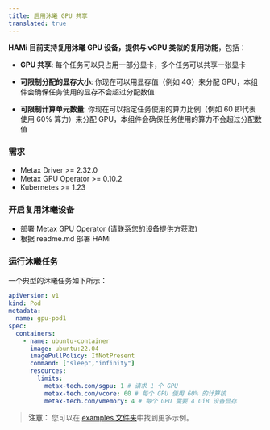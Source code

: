 ```yaml
---
title: 启用沐曦 GPU 共享
translated: true
---
```


**HAMi 目前支持复用沐曦 GPU 设备，提供与 vGPU 类似的复用功能**，包括：

- **GPU 共享**: 每个任务可以只占用一部分显卡，多个任务可以共享一张显卡

- **可限制分配的显存大小**: 你现在可以用显存值（例如 4G）来分配 GPU，本组件会确保任务使用的显存不会超过分配数值

- **可限制计算单元数量**: 你现在可以指定任务使用的算力比例（例如 60 即代表使用 60% 算力）来分配 GPU，本组件会确保任务使用的算力不会超过分配数值

### 需求

* Metax Driver >= 2.32.0
* Metax GPU Operator >= 0.10.2
* Kubernetes >= 1.23

### 开启复用沐曦设备

* 部署 Metax GPU Operator (请联系您的设备提供方获取)
* 根据 readme.md 部署 HAMi

### 运行沐曦任务

一个典型的沐曦任务如下所示：

```yaml
apiVersion: v1
kind: Pod
metadata:
  name: gpu-pod1
spec:
  containers:
    - name: ubuntu-container
      image: ubuntu:22.04 
      imagePullPolicy: IfNotPresent
      command: ["sleep","infinity"]
      resources:
        limits:
          metax-tech.com/sgpu: 1 # 请求 1 个 GPU 
          metax-tech.com/vcore: 60 # 每个 GPU 使用 60% 的计算核
          metax-tech.com/vmemory: 4 # 每个 GPU 需要 4 GiB 设备显存
```

> **注意：** 您可以在 [examples 文件夹](https://github.com/Project-HAMi/HAMi/tree/release-v2.6/examples/metax/sgpu)中找到更多示例。
